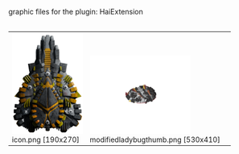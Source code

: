 graphic files for the plugin: HaiExtension<br>
<br>
<table>
	<tr valign="bottom">
		<td><a href="https://github.com/geojak/YouKnowWho-s-ES-Plugins/blob/main/myplugins/HaiExtension/icon.png"><img src="https://raw.githubusercontent.com/geojak/YouKnowWho-s-ES-Plugins/refs/heads/main/myplugins/HaiExtension/icon.png" height="200"></a><br>
		icon.png [190x270]</td>
		<td><a href="https://github.com/geojak/YouKnowWho-s-ES-Plugins/blob/main/myplugins/HaiExtension/images/thumbnail/modifiedladybugthumb.png"><img src="https://raw.githubusercontent.com/geojak/YouKnowWho-s-ES-Plugins/refs/heads/main/myplugins/HaiExtension/images/thumbnail/modifiedladybugthumb.png" width="200"></a><br>
		modifiedladybugthumb.png [530x410]</td>
		<td></td>
	</tr>
</table>
